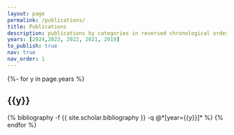```yaml
---
layout: page
permalink: /publications/
title: Publications
description: publications by categories in reversed chronological order.
years: [2024,2023, 2022, 2021, 2019]
to_publish: true
nav: true
nav_order: 1
---
```

<!-- _pages/publications.md -->
<div class="publications">

{%- for y in page.years %}
  <h2 class="year">{{y}}</h2>
  {% bibliography -f {{ site.scholar.bibliography }} -q @*[year={{y}}]* %}
{% endfor %}

</div>
